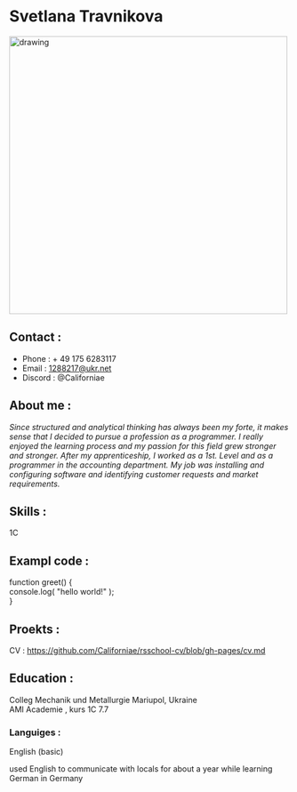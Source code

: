 # Svetlana Travnikova

<img src="https://web-zoopark.ru/wp-content/uploads/2018/07/7-9.jpg" alt="drawing" width="500"/>

##  Contact : 
* Phone   : + 49 175 6283117
* Email   : 1288217@ukr.net
* Discord : @Californiae


[1]: https://web-zoopark.ru/wp-content/uploads/2018/07/7-9.jpg "Lisichka"

## About me :
 _Since structured and analytical thinking has always been my forte, it makes sense that I decided to pursue a profession as a programmer. I really enjoyed the learning process and my passion for this field grew stronger and stronger. After my apprenticeship, I worked as a 1st. Level and as a programmer in the accounting department. My job was installing and configuring software and identifying customer requests and market requirements._

## Skills :
1C

## Exampl code :
function greet() {  
  console.log( "hello world!" );  
  }

## Proekts :

CV : <https://github.com/Californiae/rsschool-cv/blob/gh-pages/cv.md>

## Education :

Colleg  Mechanik und Metallurgie Mariupol, Ukraine  
AMI Academie , kurs 1C 7.7

### Languiges : 

English (basic)  

used English to communicate with locals for about a year while learning German in Germany